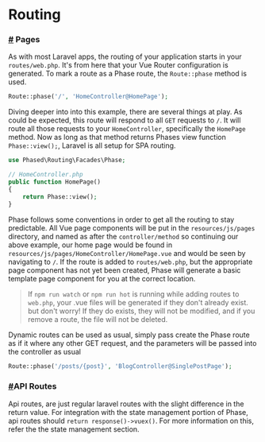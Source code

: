 # Routing

### [#](#pages) Pages
As with most Laravel apps, the routing of your application starts in your `routes/web.php`. It's from here that your Vue Router configuration is generated. To mark a route as a Phase route, the `Route::phase` method is used.
```php
Route::phase('/', 'HomeController@HomePage');
```
Diving deeper into into this example, there are several things at play. As could be expected, this route will respond to all `GET` requests to `/`.  It will route all those requests to your `HomeController`, specifically the `HomePage` method. Now as long as that method returns Phases view function `Phase::view();`, Laravel is all setup for SPA routing.
```php
use Phased\Routing\Facades\Phase;

// HomeController.php
public function HomePage()
{
    return Phase::view();
}
```
Phase follows some conventions in order to get all the routing to stay predictable. All Vue page components will be put in the `resources/js/pages` directory, and named as after the `controller/method` so continuing our above example, our home page would be found in `resources/js/pages/HomeController/HomePage.vue` and would be seen by navigating to `/`. If the route is added to `routes/web.php`, but the appropriate page component has not yet been created, Phase will generate a basic template page component for you at the correct location.

> If `npm run watch` or `npm run hot` is running while adding routes to `web.php`, your .vue files will be generated if they don't already exist. but don't worry! If they do exists, they will not be modified, and if you remove a route, the file will not be deleted.

Dynamic routes can be used as usual, simply pass create the Phase route as if it where any other GET request, and the parameters will be passed into the controller as usual

```php
Route::phase('/posts/{post}', 'BlogController@SinglePostPage');
```

### [#](#api-routes)API Routes
Api routes, are just regular laravel routes with the slight difference in the return value. For integration with the state management portion of Phase, api routes should `return response()->vuex()`. For more information on this, refer the the state management section.
